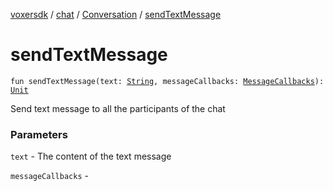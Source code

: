 [voxersdk](../../index.md) / [chat](../index.md) / [Conversation](index.md) / [sendTextMessage](./send-text-message.md)

# sendTextMessage

`fun sendTextMessage(text: `[`String`](https://kotlinlang.org/api/latest/jvm/stdlib/kotlin/-string/index.html)`, messageCallbacks: `[`MessageCallbacks`](../-message-callbacks/index.md)`): `[`Unit`](https://kotlinlang.org/api/latest/jvm/stdlib/kotlin/-unit/index.html)

Send text message to all the participants of the chat

### Parameters

`text` - The content of the text message

`messageCallbacks` - 